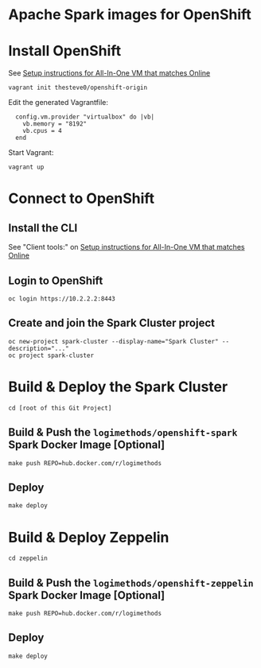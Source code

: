 # Apache Spark images for OpenShift

# Install OpenShift

See [Setup instructions for All-In-One VM that matches Online](https://www.openshift.org/vm/instructions1_2.html)

    vagrant init thesteve0/openshift-origin
    
Edit the generated Vagrantfile:

      config.vm.provider "virtualbox" do |vb|
        vb.memory = "8192"
        vb.cpus = 4
      end
 
Start Vagrant:

    vagrant up

# Connect to OpenShift

## Install the CLI

See "Client tools:" on [Setup instructions for All-In-One VM that matches Online](https://www.openshift.org/vm/instructions1_2.html)

## Login to OpenShift

    oc login https://10.2.2.2:8443
    
## Create and join the Spark Cluster project

    oc new-project spark-cluster --display-name="Spark Cluster" --description="..."
    oc project spark-cluster
    
# Build & Deploy the Spark Cluster

    cd [root of this Git Project]
    
## Build & Push the `logimethods/openshift-spark` Spark Docker Image [Optional]

    make push REPO=hub.docker.com/r/logimethods
    
## Deploy

    make deploy

# Build & Deploy Zeppelin

    cd zeppelin
    
## Build & Push the `logimethods/openshift-zeppelin` Spark Docker Image [Optional]

    make push REPO=hub.docker.com/r/logimethods
    
## Deploy

    make deploy
